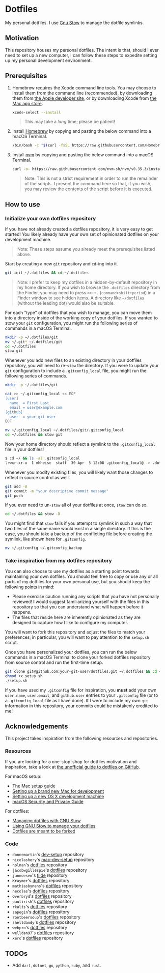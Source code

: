 # Dotfiles

My personal dotfiles. I use [Gnu Stow](https://www.gnu.org/software/stow/) to manage the dotfile symlinks.

## Motivation

This repository houses my personal dotfiles. The intent is that, should I ever need to set up a new computer, I can follow these steps to expedite setting up my personal development environment.

## Prerequisites

1. Homebrew requires the Xcode command line tools. You may choose to install them from the command line (recommended), by downloading them from [the Apple developer site](https://developer.apple.com/downloads), or by downloading Xcode from [the Mac app store](https://itunes.apple.com/us/app/xcode/id497799835).

   ```bash
   xcode-select --install
   ```

   > This may take a _long_ time; please be patient!

2. Install [Homebrew](https://brew.sh/) by copying and pasting the below command into a macOS Terminal.

   ```bash
   /bin/bash -c "$(curl -fsSL https://raw.githubusercontent.com/Homebrew/install/master/install.sh)"
   ```

3. Install [nvm](https://github.com/nvm-sh/nvm) by copying and pasting the below command into a macOS Terminal.

   ```bash
   curl -o- https://raw.githubusercontent.com/nvm-sh/nvm/v0.35.3/install.sh | bash
   ```

   > Note: This is not a strict requirement in order to run the remainder of the scripts. I present the command here so that, if you wish, you may review the contents of the script before it is executed.

## How to use

### Initialize your own dotfiles repository

If you have not already created a dotfiles repository, it is very easy to get started! You likely already have your own set of opinionated dotfiles on your development machine.

> Note: These steps assume you already meet the prerequisites listed above.

Start by creating a new `git` repository and `cd`-ing into it.

```bash
git init ~/.dotfiles && cd ~/.dotfiles
```

> Note: I prefer to keep my dotfiles in a hidden-by-default repository in my home directory. If you wish to browse the `.dotfiles` directory from the Finder, you may need to press `⌘+⇧+.` (`command+shift+period`) in a Finder window to see hidden items. A directory like `~/dotfiles` (without the leading dot) would also be suitable.

For each "type" of dotfiles that you wish to manage, you can move them into a directory inside of the working copy of your dotfiles. If you wanted to stow your `git` configuration, you might run the following series of commands in a macOS Terminal.

```bash
mkdir -p ~/.dotfiles/git
mv ~/.git* ~/.dotfiles/git
cd ~/.dotfiles
stow git
```

Whenever you add new files to an existing directory in your dotfiles repository, you will need to re-`stow` the directory. If you were to update your `git` configuration to include a `.gitconfig_local` file, you might run the following series of commands.

```bash
mkdir -p ~/.dotfiles/git

cat >> ~/.gitconfig_local << EOF
[user]
  name  = First Last
  email = user@example.com
[github]
  user  = your-git-user
EOF

mv ~/.gitconfig_local ~/.dotfiles/git/.gitconfig_local
cd ~/.dotfiles && stow git
```

Now your home directory should reflect a symlink to the `.gitconfig_local` file in your dotfiles!

```bash
$ cd ~/ && ls -al .gitconfig_local
lrwxr-xr-x  1 mhheise  staff  30 Apr  5 12:08 .gitconfig_local@ -> .dotfiles/git/.gitconfig_local
```

Whenever you modify existing files, you will likely want those changes to reflect in source control as well.

```bash
git add -A
git commit -m "your descriptive commit message"
git push
```

If you ever need to un-`stow` all of your dotfiles at once, `stow` can do so.

```bash
cd ~/.dotfiles && stow -D
```

You might find that `stow` fails if you attempt to symlink in such a way that two files of the same name would exist in a single directory. If this is the case, you should take a backup of the conflicting file before creating the symlink, like shown here for `.gitconfig`.

```bash
mv ~/.gitconfig ~/.gitconfig_backup
```

### Take inspiration from my dotfiles repository

You can also choose to use my dotfiles as a starting point towards maintaining your own dotfiles. You should feel free to copy or use any or all parts of my dotfiles for your own personal use, but you should keep the following points in mind:

- Please exercise caution running any scripts that you have not personally reviewed! I would suggest familiarizing yourself with the files in this repository so that you can understand what will happen before it happens.
- The files that reside here are inherently opinionated as they are designed to capture how I like to configure my computer.

You will want to fork this repository and adjust the files to match your preferences; in particular, you will want to pay attention to the `setup.sh` script.

Once you have personalized your dotfiles, you can run the below commands in a macOS Terminal to clone your forked dotfiles repository from source control and run the first-time setup.

```bash
git clone git@github.com:your-git-user/dotfiles.git ~/.dotfiles && cd ~/.dotfiles
chmod +x setup.sh
./setup.sh
```

If you have used my `.gitconfig` file for inspiration, you **must** add your own `user.name`, `user.email`, and `github.user` entries to your `.gitconfig` file (or to a `.gitconfig_local` file as I have done). If I were to include my own `git` information in this repository, your commits could be mistakenly credited to me!

## Acknowledgements

This project takes inspiration from the following resources and repositories.

### Resources

If you are looking for a one-stop-shop for dotfiles motivation and inspiration, take a look at [the unofficial guide to dotfiles on GitHub](https://dotfiles.github.io/).

For macOS setup:

- [The Mac setup guide](https://sourabhbajaj.com/mac-setup/)
- [Setting up a brand new Mac for development](https://www.taniarascia.com/setting-up-a-brand-new-mac-for-development/)
- [Setting up a new OS X development machine](https://mattstauffer.com/blog/series/setting-up-a-new-os-x-development-machine/)
- [macOS Security and Privacy Guide](https://github.com/drduh/macOS-Security-and-Privacy-Guide)

For dotfiles:

- [Managing dotfiles with GNU Stow](https://alexpearce.me/2016/02/managing-dotfiles-with-stow/)
- [Using GNU Stow to manage your dotfiles](http://brandon.invergo.net/news/2012-05-26-using-gnu-stow-to-manage-your-dotfiles.html)
- [Dotfiles are meant to be forked](https://zachholman.com/2010/08/dotfiles-are-meant-to-be-forked/)

### Code

- `donnemartin`'s [dev-setup](https://github.com/donnemartin/dev-setup) repository
- `nicolashery`'s [mac-dev-setup](https://github.com/nicolashery/mac-dev-setup) repository
- `holman`'s [dotfiles](https://github.com/holman/dotfiles) repository
- `jacobwgillespie`'s [dotfiles](https://github.com/jacobwgillespie/dotfiles) repository
- `janmoesen`'s [tilde](https://github.com/janmoesen/tilde) repository
- `Kraymer`'s [dotfiles](https://github.com/Kraymer/F-dotfiles) repository
- `mathiasbynens`'s [dotfiles](https://github.com/mathiasbynens/dotfiles) repository
- `necolas`'s [dotfiles](https://github.com/necolas/dotfiles) repository
- `Overbryd`'s [dotfiles](https://github.com/Overbryd/dotfiles) repository
- `paulirish`'s [dotfiles](https://github.com/paulirish/dotfiles) repository
- `rkalis`'s [dotfiles](https://github.com/rkalis/dotfiles) repository
- `sapegin`'s [dotfiles](https://github.com/sapegin/dotfiles) repository
- `rootbeersoup`'s [dotfiles](https://github.com/rootbeersoup/dotfiles) repository
- `shelldandy`'s [dotfiles](https://github.com/shelldandy/dotfiles) repository
- `webpro`'s [dotfiles](https://github.com/webpro/dotfiles) repository
- `welldan97`'s [dotfiles](https://github.com/welldan97/dotfiles) repository
- `xero`'s [dotfiles](https://github.com/xero/dotfiles) repository

## TODOs

- Add `dart`, `dotnet`, `go`, `python`, `ruby`, and `rust`.

